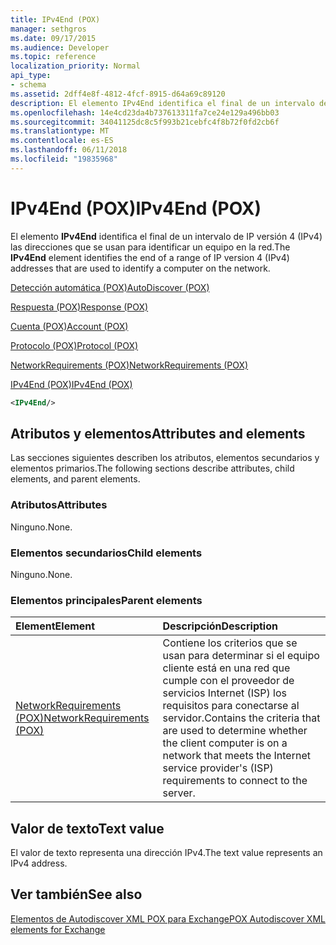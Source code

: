```yaml
---
title: IPv4End (POX)
manager: sethgros
ms.date: 09/17/2015
ms.audience: Developer
ms.topic: reference
localization_priority: Normal
api_type:
- schema
ms.assetid: 2dff4e8f-4812-4fcf-8915-d64a69c89120
description: El elemento IPv4End identifica el final de un intervalo de IP versión 4 (IPv4) las direcciones que se usan para identificar un equipo en la red.
ms.openlocfilehash: 14e4cd23da4b737613311fa7ce24e129a496bb03
ms.sourcegitcommit: 34041125dc8c5f993b21cebfc4f8b72f0fd2cb6f
ms.translationtype: MT
ms.contentlocale: es-ES
ms.lasthandoff: 06/11/2018
ms.locfileid: "19835968"
---
```

# <a name="ipv4end-pox"></a><span data-ttu-id="87209-103">IPv4End (POX)</span><span class="sxs-lookup"><span data-stu-id="87209-103">IPv4End (POX)</span></span>

<span data-ttu-id="87209-104">El elemento **IPv4End** identifica el final de un intervalo de IP versión 4 (IPv4) las direcciones que se usan para identificar un equipo en la red.</span><span class="sxs-lookup"><span data-stu-id="87209-104">The **IPv4End** element identifies the end of a range of IP version 4 (IPv4) addresses that are used to identify a computer on the network.</span></span> 
  
[<span data-ttu-id="87209-105">Detección automática (POX)</span><span class="sxs-lookup"><span data-stu-id="87209-105">AutoDiscover (POX)</span></span>](autodiscover-pox.md)
  
[<span data-ttu-id="87209-106">Respuesta (POX)</span><span class="sxs-lookup"><span data-stu-id="87209-106">Response (POX)</span></span>](response-pox.md)
  
[<span data-ttu-id="87209-107">Cuenta (POX)</span><span class="sxs-lookup"><span data-stu-id="87209-107">Account (POX)</span></span>](account-pox.md)
  
[<span data-ttu-id="87209-108">Protocolo (POX)</span><span class="sxs-lookup"><span data-stu-id="87209-108">Protocol (POX)</span></span>](protocol-pox.md)
  
[<span data-ttu-id="87209-109">NetworkRequirements (POX)</span><span class="sxs-lookup"><span data-stu-id="87209-109">NetworkRequirements (POX)</span></span>](networkrequirements-pox.md)
  
[<span data-ttu-id="87209-110">IPv4End (POX)</span><span class="sxs-lookup"><span data-stu-id="87209-110">IPv4End (POX)</span></span>](ipv4end-pox.md)
  
```xml
<IPv4End/>
```

## <a name="attributes-and-elements"></a><span data-ttu-id="87209-111">Atributos y elementos</span><span class="sxs-lookup"><span data-stu-id="87209-111">Attributes and elements</span></span>

<span data-ttu-id="87209-112">Las secciones siguientes describen los atributos, elementos secundarios y elementos primarios.</span><span class="sxs-lookup"><span data-stu-id="87209-112">The following sections describe attributes, child elements, and parent elements.</span></span>
  
### <a name="attributes"></a><span data-ttu-id="87209-113">Atributos</span><span class="sxs-lookup"><span data-stu-id="87209-113">Attributes</span></span>

<span data-ttu-id="87209-114">Ninguno.</span><span class="sxs-lookup"><span data-stu-id="87209-114">None.</span></span>
  
### <a name="child-elements"></a><span data-ttu-id="87209-115">Elementos secundarios</span><span class="sxs-lookup"><span data-stu-id="87209-115">Child elements</span></span>

<span data-ttu-id="87209-116">Ninguno.</span><span class="sxs-lookup"><span data-stu-id="87209-116">None.</span></span>
  
### <a name="parent-elements"></a><span data-ttu-id="87209-117">Elementos principales</span><span class="sxs-lookup"><span data-stu-id="87209-117">Parent elements</span></span>

|<span data-ttu-id="87209-118">**Element**</span><span class="sxs-lookup"><span data-stu-id="87209-118">**Element**</span></span>|<span data-ttu-id="87209-119">**Descripción**</span><span class="sxs-lookup"><span data-stu-id="87209-119">**Description**</span></span>|
|:-----|:-----|
|[<span data-ttu-id="87209-120">NetworkRequirements (POX)</span><span class="sxs-lookup"><span data-stu-id="87209-120">NetworkRequirements (POX)</span></span>](networkrequirements-pox.md) <br/> |<span data-ttu-id="87209-121">Contiene los criterios que se usan para determinar si el equipo cliente está en una red que cumple con el proveedor de servicios Internet (ISP) los requisitos para conectarse al servidor.</span><span class="sxs-lookup"><span data-stu-id="87209-121">Contains the criteria that are used to determine whether the client computer is on a network that meets the Internet service provider's (ISP) requirements to connect to the server.</span></span>  <br/> |
   
## <a name="text-value"></a><span data-ttu-id="87209-122">Valor de texto</span><span class="sxs-lookup"><span data-stu-id="87209-122">Text value</span></span>

<span data-ttu-id="87209-123">El valor de texto representa una dirección IPv4.</span><span class="sxs-lookup"><span data-stu-id="87209-123">The text value represents an IPv4 address.</span></span>
  
## <a name="see-also"></a><span data-ttu-id="87209-124">Ver también</span><span class="sxs-lookup"><span data-stu-id="87209-124">See also</span></span>



[<span data-ttu-id="87209-125">Elementos de Autodiscover XML POX para Exchange</span><span class="sxs-lookup"><span data-stu-id="87209-125">POX Autodiscover XML elements for Exchange</span></span>](pox-autodiscover-xml-elements-for-exchange.md)


